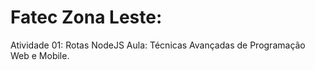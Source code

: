 # Fatec Zona Leste:
Atividade 01: Rotas NodeJS 
Aula: Técnicas Avançadas de Programação Web e Mobile.
